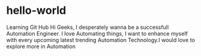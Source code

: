 # hello-world
Learning Git Hub 
Hi Geeks,
      I desperately wanna be a successfull Automation Engineer. 
      I love Automating things, I want to enhance myself with every upcoming latest trending
      Automation Technology.I would love to explore more in Automation
     
